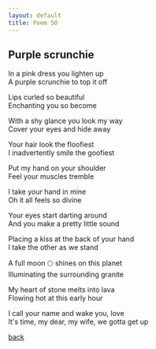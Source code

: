```yaml
---
layout: default
title: Poem 50
---
```


## Purple scrunchie

In a pink dress you lighten up \
A purple scrunchie to top it off

Lips curled so beautiful \
Enchanting you so become

With a shy glance you look my way \
Cover your eyes and hide away

Your hair look the floofiest \
I inadvertently smile the goofiest

Put my hand on your shoulder \
Feel your muscles tremble

I take your hand in mine \
Oh it all feels so divine

Your eyes start darting around \
And you make a pretty little sound

Placing a kiss at the back of your hand \
I take the other as we stand

A full moon 🌕 shines on this planet \
Illuminating the surrounding granite

My heart of stone melts into lava \
Flowing hot at this early hour

I call your name and wake you, love \
It's time, my dear, my wife, we gotta get up


 [back](../index-page.html)
